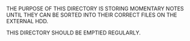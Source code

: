 THE PURPOSE OF THIS DIRECTORY IS STORING MOMENTARY NOTES UNTIL THEY CAN BE SORTED INTO THEIR CORRECT FILES ON THE EXTERNAL HDD. 


THIS DIRECTORY SHOULD BE EMPTIED REGULARLY. 

